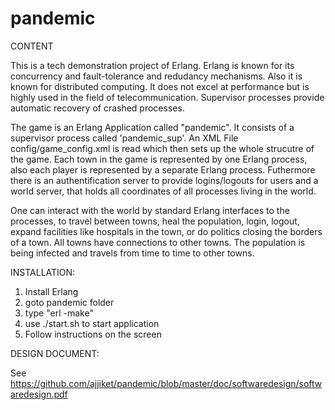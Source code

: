 # pandemic

CONTENT

This is a tech demonstration project of Erlang. Erlang is known for its concurrency and
fault-tolerance and redudancy mechanisms. Also it is known for distributed computing. It
does not excel at performance but is highly used in the field of telecommunication. 
Supervisor processes provide automatic recovery of crashed processes.

The game is an Erlang Application called "pandemic". It consists of a supervisor process
called 'pandemic_sup'. An XML File config/game_config.xml is read which then sets up the whole
strucutre of the game. Each town in the game is represented by one Erlang process, also
each player is represented by a separate Erlang process. Futhermore there is an 
authentification server to provide logins/logouts for users and a world server, that holds
all coordinates of all processes living in the world.

One can interact with the world by standard Erlang interfaces to the processes, to travel
between towns, heal the population, login, logout, expand facilities like hospitals in the
town, or do politics closing the borders of a town. All towns have connections to other
towns. The population is being infected and travels from time to time to other towns.

INSTALLATION:

1. Install Erlang
2. goto pandemic folder
3. type "erl -make"
4. use ./start.sh to start application
5. Follow instructions on the screen

DESIGN DOCUMENT:

See https://github.com/ajjiket/pandemic/blob/master/doc/softwaredesign/softwaredesign.pdf
